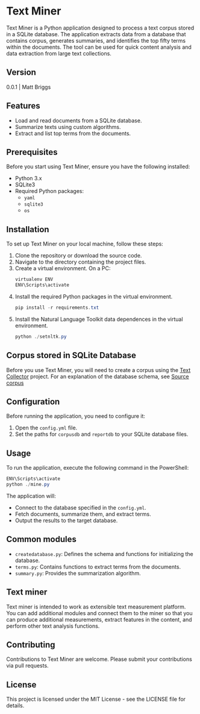 # Text Miner

Text Miner is a Python application designed to process a text corpus stored in a SQLite database. The application extracts data from a database that contains corpus, generates summaries, and identifies the top fifty terms within the documents. The tool can be used for quick content analysis and data extraction from large text collections.

## Version
0.0.1 | Matt Briggs

## Features
- Load and read documents from a SQLite database.
- Summarize texts using custom algorithms.
- Extract and list top terms from the documents.

## Prerequisites
Before you start using Text Miner, ensure you have the following installed:
- Python 3.x
- SQLite3
- Required Python packages:
  - `yaml`
  - `sqlite3`
  - `os`

## Installation

To set up Text Miner on your local machine, follow these steps:

1. Clone the repository or download the source code.
2. Navigate to the directory containing the project files.
3. Create a virtual environment. On a PC:
    ```PowerShell
    virtualenv ENV
    ENV\Scripts\activate
    ```
4. Install the required Python packages in the virtual environment.
   ```PowerShell
   pip install -r requirements.txt
   ```
5. Install the Natural Language Toolkit data dependences in the virtual environment.
   ```PowerShell
   python ./setnltk.py
   ```

## Corpus stored in SQLite Database

Before you use Text Miner, you will need to create a corpus using the
[Text Collector](https://github.com/mattbriggs/text-collector) project. For an explanation of the database schema, see [Source corpus](docs/corpus.md)

## Configuration

Before running the application, you need to configure it:

1. Open the `config.yml` file.
2. Set the paths for `corpusdb` and `reportdb` to your SQLite database files.

## Usage

To run the application, execute the following command in the PowerShell:

```PowerShell
ENV\Scripts\activate
python ./mine.py
```

The application will:

- Connect to the database specified in the `config.yml`.
- Fetch documents, summarize them, and extract terms.
- Output the results to the target database.

## Common modules

- `createdatabase.py`: Defines the schema and functions for initializing the database.
- `terms.py`: Contains functions to extract terms from the documents.
- `summary.py`: Provides the summarization algorithm.

## Text miner

Text miner is intended to work as extensible text measurement platform. You can add additional modules and connect them to the miner so that you can produce additional measurements, extract features in the content, and perform other text analysis functions.

## Contributing

Contributions to Text Miner are welcome. Please submit your contributions via pull requests.

## License

This project is licensed under the MIT License - see the LICENSE file for details.